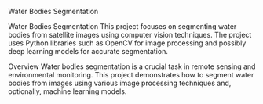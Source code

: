 Water Bodies Segmentation

Water Bodies Segmentation
This project focuses on segmenting water bodies from satellite images using computer vision techniques. The project uses Python libraries such as OpenCV for image processing and possibly deep learning models for accurate segmentation.

Overview
Water bodies segmentation is a crucial task in remote sensing and environmental monitoring. This project demonstrates how to segment water bodies from images using various image processing techniques and, optionally, machine learning models.
